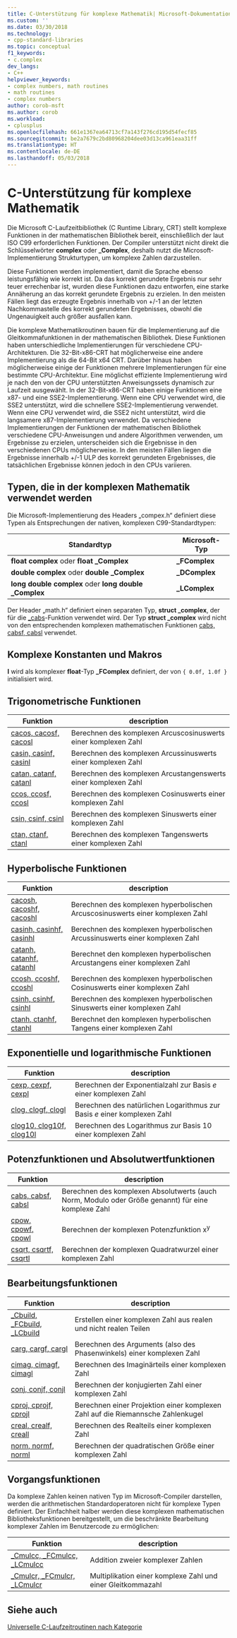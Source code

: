 ```yaml
---
title: C-Unterstützung für komplexe Mathematik| Microsoft-Dokumentation
ms.custom: ''
ms.date: 03/30/2018
ms.technology:
- cpp-standard-libraries
ms.topic: conceptual
f1_keywords:
- c.complex
dev_langs:
- C++
helpviewer_keywords:
- complex numbers, math routines
- math routines
- complex numbers
author: corob-msft
ms.author: corob
ms.workload:
- cplusplus
ms.openlocfilehash: 661e1367ea64713cf7a143f276cd195d54fecf85
ms.sourcegitcommit: be2a7679c2bd80968204dee03d13ca961eaa31ff
ms.translationtype: HT
ms.contentlocale: de-DE
ms.lasthandoff: 05/03/2018
---
```

# <a name="c-complex-math-support"></a>C-Unterstützung für komplexe Mathematik

Die Microsoft C-Laufzeitbibliothek (C Runtime Library, CRT) stellt komplexe Funktionen in der mathematischen Bibliothek bereit, einschließlich der laut ISO C99 erforderlichen Funktionen. Der Compiler unterstützt nicht direkt die Schlüsselwörter **complex** oder **_Complex**, deshalb nutzt die Microsoft-Implementierung Strukturtypen, um komplexe Zahlen darzustellen.

Diese Funktionen werden implementiert, damit die Sprache ebenso leistungsfähig wie korrekt ist. Da das korrekt gerundete Ergebnis nur sehr teuer errechenbar ist, wurden diese Funktionen dazu entworfen, eine starke Annäherung an das korrekt gerundete Ergebnis zu erzielen. In den meisten Fällen liegt das erzeugte Ergebnis innerhalb von +/-1 an der letzten Nachkommastelle des korrekt gerundeten Ergebnisses, obwohl die Ungenauigkeit auch größer ausfallen kann.

Die komplexe Mathematikroutinen bauen für die Implementierung auf die Gleitkommafunktionen in der mathematischen Bibliothek. Diese Funktionen haben unterschiedliche Implementierungen für verschiedene CPU-Architekturen. Die 32-Bit-x86-CRT hat möglicherweise eine andere Implementierung als die 64-Bit x64 CRT. Darüber hinaus haben möglicherweise einige der Funktionen mehrere Implementierungen für eine bestimmte CPU-Architektur. Eine möglichst effiziente Implementierung wird je nach den von der CPU unterstützten Anweisungssets dynamisch zur Laufzeit ausgewählt. In der 32-Bit-x86-CRT haben einige Funktionen eine x87- und eine SSE2-Implementierung. Wenn eine CPU verwendet wird, die SSE2 unterstützt, wird die schnellere SSE2-Implementierung verwendet. Wenn eine CPU verwendet wird, die SSE2 nicht unterstützt, wird die langsamere x87-Implementierung verwendet. Da verschiedene Implementierungen der Funktionen der mathematischen Bibliothek verschiedene CPU-Anweisungen und andere Algorithmen verwenden, um Ergebnisse zu erzielen, unterscheiden sich die Ergebnisse in den verschiedenen CPUs möglicherweise. In den meisten Fällen liegen die Ergebnisse innerhalb +/-1 ULP des korrekt gerundeten Ergebnisses, die tatsächlichen Ergebnisse können jedoch in den CPUs variieren.

## <a name="types-used-in-complex-math"></a>Typen, die in der komplexen Mathematik verwendet werden

Die Microsoft-Implementierung des Headers „compex.h“ definiert diese Typen als Entsprechungen der nativen, komplexen C99-Standardtypen:

|Standardtyp|Microsoft-Typ|
|-|-|
|**float complex** oder **float _Complex**|**_FComplex**|
|**double complex** oder **double _Complex**|**_DComplex**|
|**long double complex** oder **long double _Complex**|**_LComplex**|

Der Header „math.h“ definiert einen separaten Typ, **struct _complex**, der für die [_cabs](../c-runtime-library/reference/cabs.md)-Funktion verwendet wird. Der Typ **struct _complex** wird nicht von den entsprechenden komplexen mathematischen Funktionen [cabs, cabsf, cabsl](../c-runtime-library/reference/cabs-cabsf-cabsl.md) verwendet.

## <a name="complex-constants-and-macros"></a>Komplexe Konstanten und Makros

**I** wird als komplexer **float**-Typ **_FComplex** definiert, der von `{ 0.0f, 1.0f }` initialisiert wird.

## <a name="trigonometric-functions"></a>Trigonometrische Funktionen

|Funktion|description|
|-|-|
|[cacos, cacosf, cacosl](../c-runtime-library/reference/cacos-cacosf-cacosl.md)|Berechnen des komplexen Arcuscosinuswerts einer komplexen Zahl|
|[casin, casinf, casinl](../c-runtime-library/reference/casin-casinf-casinl.md)|Berechnen des komplexen Arcussinuswerts einer komplexen Zahl|
|[catan, catanf, catanl](../c-runtime-library/reference/catan-catanf-catanl.md)|Berechnen des komplexen Arcustangenswerts einer komplexen Zahl|
|[ccos, ccosf, ccosl](../c-runtime-library/reference/ccos-ccosf-ccosl.md)|Berechnen des komplexen Cosinuswerts einer komplexen Zahl|
|[csin, csinf, csinl](../c-runtime-library/reference/csin-csinf-csinl.md)|Berechnen des komplexen Sinuswerts einer komplexen Zahl|
|[ctan, ctanf, ctanl](../c-runtime-library/reference/ctan-ctanf-ctanl.md)|Berechnen des komplexen Tangenswerts einer komplexen Zahl|

## <a name="hyperbolic-functions"></a>Hyperbolische Funktionen

|Funktion|description|
|-|-|
|[cacosh, cacoshf, cacoshl](../c-runtime-library/reference/cacosh-cacoshf-cacoshl.md)|Berechnen des komplexen hyperbolischen Arcuscosinuswerts einer komplexen Zahl|
|[casinh, casinhf, casinhl](../c-runtime-library/reference/casinh-casinhf-casinhl.md)|Berechnen des komplexen hyperbolischen Arcussinuswerts einer komplexen Zahl|
|[catanh, catanhf, catanhl](../c-runtime-library/reference/catanh-catanhf-catanhl.md)|Berechnet den komplexen hyperbolischen Arcustangens einer komplexen Zahl|
|[ccosh, ccoshf, ccoshl](../c-runtime-library/reference/ccosh-ccoshf-ccoshl.md)|Berechnen des komplexen hyperbolischen Cosinuswerts einer komplexen Zahl|
|[csinh, csinhf, csinhl](../c-runtime-library/reference/csinh-csinhf-csinhl.md)|Berechnen des komplexen hyperbolischen Sinuswerts einer komplexen Zahl|
|[ctanh, ctanhf, ctanhl](../c-runtime-library/reference/ctanh-ctanhf-ctanhl.md)|Berechnet den komplexen hyperbolischen Tangens einer komplexen Zahl|

## <a name="exponential-and-logarithmic-functions"></a>Exponentielle und logarithmische Funktionen

|Funktion|description|
|-|-|
|[cexp, cexpf, cexpl](../c-runtime-library/reference/cexp-cexpf-cexpl.md)|Berechnen der Exponentialzahl zur Basis *e* einer komplexen Zahl|
|[clog, clogf, clogl](../c-runtime-library/reference/clog-clogf-clogl.md)|Berechnen des natürlichen Logarithmus zur Basis *e* einer komplexen Zahl|
|[clog10, clog10f, clog10l](../c-runtime-library/reference/clog10-clog10f-clog10l.md)|Berechnen des Logarithmus zur Basis 10 einer komplexen Zahl|

## <a name="power-and-absolute-value-functions"></a>Potenzfunktionen und Absolutwertfunktionen

|Funktion|description|
|-|-|
|[cabs, cabsf, cabsl](../c-runtime-library/reference/cabs-cabsf-cabsl.md)|Berechnen des komplexen Absolutwerts (auch Norm, Modulo oder Größe genannt) für eine komplexe Zahl|
|[cpow, cpowf, cpowl](../c-runtime-library/reference/cpow-cpowf-cpowl.md)|Berechnen der komplexen Potenzfunktion x<sup>y</sup>|
|[csqrt, csqrtf, csqrtl](../c-runtime-library/reference/csqrt-csqrtf-csqrtl.md)|Berechnen der komplexen Quadratwurzel einer komplexen Zahl|

## <a name="manipulation-functions"></a>Bearbeitungsfunktionen

|Funktion|description|
|-|-|
|[_Cbuild, _FCbuild, _LCbuild](../c-runtime-library/reference/cbuild-fcbuild-lcbuild.md)|Erstellen einer komplexen Zahl aus realen und nicht realen Teilen|
|[carg, cargf, cargl](../c-runtime-library/reference/carg-cargf-cargl.md)|Berechnen des Arguments (also des Phasenwinkels) einer komplexen Zahl|
|[cimag, cimagf, cimagl](../c-runtime-library/reference/cimag-cimagf-cimagl.md)|Berechnen des Imaginärteils einer komplexen Zahl|
|[conj, conjf, conjl](../c-runtime-library/reference/conj-conjf-conjl.md)|Berechnen der konjugierten Zahl einer komplexen Zahl|
|[cproj, cprojf, cprojl](../c-runtime-library/reference/cproj-cprojf-cprojl.md)|Berechnen einer Projektion einer komplexen Zahl auf die Riemannsche Zahlenkugel|
|[creal, crealf, creall](../c-runtime-library/reference/creal-crealf-creall.md)|Berechnen des Realteils einer komplexen Zahl|
|[norm, normf, norml](../c-runtime-library/reference/norm-normf-norml1.md)|Berechnen der quadratischen Größe einer komplexen Zahl|

## <a name="operation-functions"></a>Vorgangsfunktionen

Da komplexe Zahlen keinen nativen Typ im Microsoft-Compiler darstellen, werden die arithmetischen Standardoperatoren nicht für komplexe Typen definiert. Der Einfachheit halber werden diese komplexen mathematischen Bibliotheksfunktionen bereitgestellt, um die beschränkte Bearbeitung komplexer Zahlen im Benutzercode zu ermöglichen:

|Funktion|description|
|-|-|
|[_Cmulcc, _FCmulcc, _LCmulcc](../c-runtime-library/reference/cmulcc-fcmulcc-lcmulcc.md)|Addition zweier komplexer Zahlen|
|[_Cmulcr, _FCmulcr, _LCmulcr](../c-runtime-library/reference/cmulcr-fcmulcr-lcmulcr.md)|Multiplikation einer komplexe Zahl und einer Gleitkommazahl|

## <a name="see-also"></a>Siehe auch

[Universelle C-Laufzeitroutinen nach Kategorie](../c-runtime-library/run-time-routines-by-category.md)<br/>
